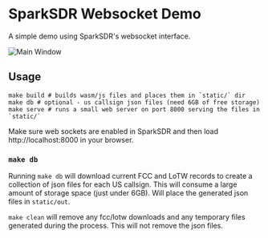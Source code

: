 # SparkSDR Websocket Demo

A simple demo using SparkSDR's websocket interface.

![Main Window](https://raw.githubusercontent.com/nricciar/sparksdr-websocket-demo/master/static/screenshot.png)

## Usage

```
make build # builds wasm/js files and places them in `static/` dir
make db # optional - us callsign json files (need 6GB of free storage)
make serve # runs a small web server on port 8000 serving the files in `static/`
```

Make sure web sockets are enabled in SparkSDR and then load http://localhost:8000 in your browser.

### `make db`

Running `make db` will download current FCC and LoTW records to create a collection of json files for each US callsign.  This will consume a large amount of storage space (just under 6GB). Will place the generated json files in `static/out`.

`make clean` will remove any fcc/lotw downloads and any temporary files generated during the process.  This will not remove the json files.